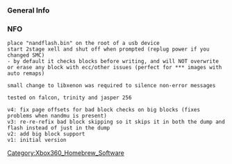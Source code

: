 ### General Info

### NFO

    place "nandflash.bin" on the root of a usb device
    start 2stage xell and shut off when prompted (replug power if you changed SMC)
    - by default it checks blocks before writing, and will NOT overwrite or erase any block with ecc/other issues (perfect for *** images with auto remaps)

    small change to libxenon was required to silence non-error messages

    tested on falcon, trinity and jasper 256

    v4: fix page offsets for bad block checks on big blocks (fixes problems when nandmu is present)
    v3: re-re-refix bad block skipping so it skips it in both the dump and flash instead of just in the dump
    v2: add big block support
    v1: initial version

[Category:Xbox360_Homebrew_Software](Category_Xbox360_Homebrew_Software.md "wikilink")